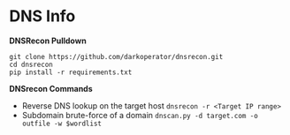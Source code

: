 # DNS Info

__DNSRecon Pulldown__
```
git clone https://github.com/darkoperator/dnsrecon.git
cd dnsrecon
pip install -r requirements.txt
```

__DNSrecon Commands__
- Reverse DNS lookup on the target host `dnsrecon -r <Target IP range>`
- Subdomain brute-force of a domain `dnscan.py -d target.com -o outfile -w $wordlist`
